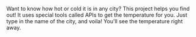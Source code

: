 Want to know how hot or cold it is in any city? This project helps you find out! It uses special tools called APIs to get the temperature for you. Just type in the name of the city, and voila! You'll see the temperature right away.
